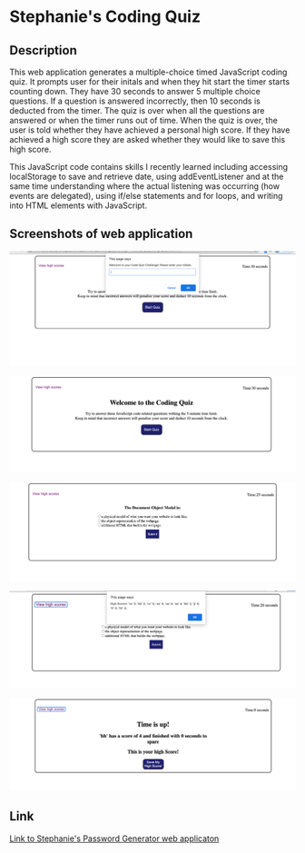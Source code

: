 # Stephanie's Coding Quiz

## Description 

This web application generates a multiple-choice timed JavaScript coding quiz. It prompts user for their initals and when they hit start the timer starts counting down. They have 30 seconds to answer 5 multiple choice questions. If a question is answered incorrectly, then 10 seconds is deducted from the timer. The quiz is over when all the questions are answered or when the timer runs out of time. When the quiz is over, the user is told whether they have achieved a personal high score. If they have achieved a high score they are asked whether they would like to save this high score.

This JavaScript code contains skills I recently learned including accessing localStorage to save and retrieve date, using addEventListener and at the same time understanding where the actual listening was occurring (how events are delegated), using if/else statements and for loops, and writing into HTML elements with JavaScript.


## Screenshots of web application

![Screenshot of web applicaton with user prompt for initials](assets/images/coding-quiz-user-initials-prompt.png)

![Screenshot of web applicaton Welcome screen](assets/images/coding-quiz-welcome-screen.png)

![Screenshot of web applicaton sample test question](assets/images/coding-quiz-test-question.png)

![Screenshot of web applicaton high-scores list](assets/images/coding-quiz-with-high-scores.png)

![Screenshot of web applicaton end of quiz with high score](assets/images/coding-quiz-end-of-quiz.png)



## Link

[Link to Stephanie's Password Generator web applicaton](https://sgiel.github.io/coding-quiz/)






